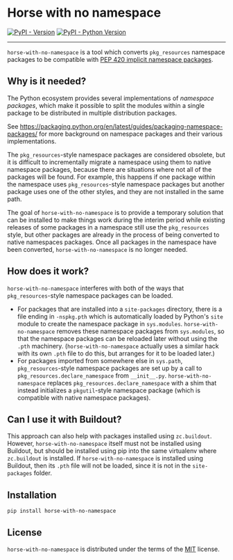 # Horse with no namespace

[![PyPI - Version](https://img.shields.io/pypi/v/horse-with-no-namespace.svg)](https://pypi.org/project/horse-with-no-namespace)
[![PyPI - Python Version](https://img.shields.io/pypi/pyversions/horse-with-no-namespace.svg)](https://pypi.org/project/horse-with-no-namespace)

---

`horse-with-no-namespace` is a tool which converts `pkg_resources` namespace packages to be compatible with [PEP 420 implicit namespace packages](https://peps.python.org/pep-0420/).

## Why is it needed?

The Python ecosystem provides several implementations of _namespace packages_, which make it possible to split the modules within a single package to be distributed in multiple distribution packages.

See https://packaging.python.org/en/latest/guides/packaging-namespace-packages/ for more background on namespace packages and their various implementations.

The `pkg_resources`-style namespace packages are considered obsolete, but it is difficult to incrementally migrate a namespace using them to native namespace packages, because there are situations where not all of the packages will be found. For example, this happens if one package within the namespace uses `pkg_resources`-style namespace packages but another package uses one of the other styles, and they are not installed in the same path.

The goal of `horse-with-no-namespace` is to provide a temporary solution that can be installed to make things work during the interim period while existing releases of some packages in a namespace still use the `pkg_resources` style, but other packages are already in the process of being converted to native namespaces packages. Once all packages in the namespace have been converted, `horse-with-no-namespace` is no longer needed.

## How does it work?

`horse-with-no-namespace` interferes with both of the ways that `pkg_resources`-style namespace packages can be loaded.

- For packages that are installed into a `site-packages` directory, there is a file ending in `-nspkg.pth` which is automatically loaded by Python's `site` module to create the namespace package in `sys.modules`. `horse-with-no-namespace` removes these namespace packages from `sys.modules`, so that the namespace packages can be reloaded later without using the `.pth` machinery. (`horse-with-no-namespace` actually uses a similar hack with its own `.pth` file to do this, but arranges for it to be loaded later.)
- For packages imported from somewhere else in `sys.path`, `pkg_resources`-style namespace packages are set up by a call to `pkg_resources.declare_namespace` from `__init__.py`. `horse-with-no-namespace` replaces `pkg_resources.declare_namespace` with a shim that instead initializes a `pkgutil`-style namespace package (which is compatible with native namespace packages).

## Can I use it with Buildout?

This approach can also help with packages installed using `zc.buildout`.
However, `horse-with-no-namespace` itself must not be installed using Buildout, but should be installed using pip into the same virtualenv where `zc.buildout` is installed. If `horse-with-no-namespace` is installed using Buildout, then its `.pth` file will not be loaded, since it is not in the `site-packages` folder.

## Installation

```console
pip install horse-with-no-namespace
```

## License

`horse-with-no-namespace` is distributed under the terms of the [MIT](https://spdx.org/licenses/MIT.html) license.
